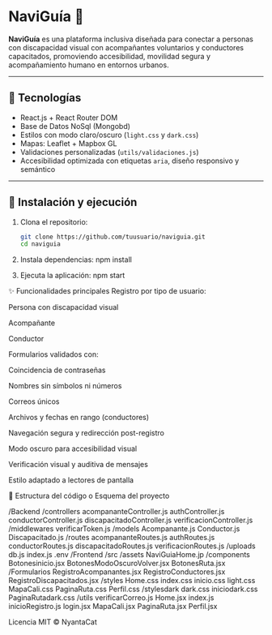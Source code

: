 # NaviGuía 🧭

**NaviGuía** es una plataforma inclusiva diseñada para conectar a personas con discapacidad visual con acompañantes voluntarios y conductores capacitados, promoviendo accesibilidad, movilidad segura y acompañamiento humano en entornos urbanos.

---

## 🚀 Tecnologías

- React.js + React Router DOM
- Base de Datos NoSql (Mongobd)
- Estilos con modo claro/oscuro (`light.css` y `dark.css`)
- Mapas: Leaflet + Mapbox GL
- Validaciones personalizadas (`utils/validaciones.js`)
- Accesibilidad optimizada con etiquetas `aria`, diseño responsivo y semántico

---

## 🧰 Instalación y ejecución

1. Clona el repositorio:

    ```bash
    git clone https://github.com/tuusuario/naviguia.git
    cd naviguia

2. Instala dependencias:
    npm install

3. Ejecuta la aplicación:
    npm start

✨ Funcionalidades principales
Registro por tipo de usuario:

Persona con discapacidad visual

Acompañante

Conductor

Formularios validados con:

Coincidencia de contraseñas

Nombres sin símbolos ni números

Correos únicos

Archivos y fechas en rango (conductores)

Navegación segura y redirección post-registro

Modo oscuro para accesibilidad visual

Verificación visual y auditiva de mensajes

Estilo adaptado a lectores de pantalla

📁 Estructura del código o Esquema del proyecto

/Backend
  /controllers
    acompananteController.js
    authController.js
    conductorController.js
    discapacitadoController.js
    verificacionController.js
  /middlewares
    verificarToken.js
  /models
    Acompanante.js
    Conductor.js
    Discapacitado.js
  /routes
    acompananteRoutes.js
    authRoutes.js
    conductorRoutes.js
    discapacitadoRoutes.js
    verificacionRoutes.js
  /uploads
  db.js
  index.js
  .env
/Frontend
  /src
    /assets
      NaviGuiaHome.jp
    /components
      Botonesinicio.jsx
      BotonesModoOscuroVolver.jsx
      BotonesRuta.jsx
    /Formularios
      RegistroAcompanantes.jsx
      RegistroConductores.jsx
      RegistroDiscapacitados.jsx
    /styles
      Home.css
      index.css
      inicio.css
      light.css
      MapaCali.css
      PaginaRuta.css
      Perfil.css
    /stylesdark
      dark.css
      iniciodark.css
      PaginaRutadark.css
    /utils
      verificarCorreo.js
    Home.jsx
    index.js
    inicioRegistro.js
    login.jsx
    MapaCali.jsx
    PaginaRuta.jsx
    Perfil.jsx

Licencia
MIT © NyantaCat
